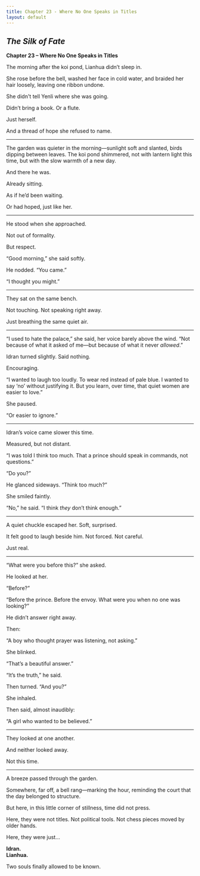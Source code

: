 ```yaml
---
title: Chapter 23 - Where No One Speaks in Titles
layout: default
---
```


## *The Silk of Fate*  
**Chapter 23 – Where No One Speaks in Titles**

The morning after the koi pond, Lianhua didn’t sleep in.

She rose before the bell, washed her face in cold water, and braided her hair loosely, leaving one ribbon undone.

She didn't tell Yenli where she was going.

Didn’t bring a book. Or a flute.

Just herself.

And a thread of hope she refused to name.

---

The garden was quieter in the morning—sunlight soft and slanted, birds dipping between leaves. The koi pond shimmered, not with lantern light this time, but with the slow warmth of a new day.

And there he was.

Already sitting.

As if he’d been waiting.

Or had hoped, just like her.

---

He stood when she approached.

Not out of formality.

But respect.

“Good morning,” she said softly.

He nodded. “You came.”

“I thought you might.”

---

They sat on the same bench.

Not touching. Not speaking right away.

Just breathing the same quiet air.

---

“I used to hate the palace,” she said, her voice barely above the wind. “Not because of what it asked of me—but because of what it never *allowed*.”

Idran turned slightly. Said nothing.

Encouraging.

“I wanted to laugh too loudly. To wear red instead of pale blue. I wanted to say ‘no’ without justifying it. But you learn, over time, that quiet women are easier to love.”

She paused.

“Or easier to ignore.”

---

Idran’s voice came slower this time.

Measured, but not distant.

“I was told I think too much. That a prince should speak in commands, not questions.”

“Do you?”

He glanced sideways. “Think too much?”

She smiled faintly.

“No,” he said. “I think *they* don’t think enough.”

---

A quiet chuckle escaped her. Soft, surprised.

It felt good to laugh beside him. Not forced. Not careful.

Just real.

---

“What were you before this?” she asked.

He looked at her.

“Before?”

“Before the prince. Before the envoy. What were you when no one was looking?”

He didn’t answer right away.

Then:

“A boy who thought prayer was listening, not asking.”

She blinked.

“That’s a beautiful answer.”

“It’s the truth,” he said.

Then turned. “And you?”

She inhaled.

Then said, almost inaudibly:

“A girl who wanted to be believed.”

---

They looked at one another.

And neither looked away.

Not this time.

---

A breeze passed through the garden.

Somewhere, far off, a bell rang—marking the hour, reminding the court that the day belonged to structure.

But here, in this little corner of stillness, time did not press.

Here, they were not titles. Not political tools. Not chess pieces moved by older hands.

Here, they were just…

**Idran.**  
**Lianhua.**

Two souls finally allowed to be known.